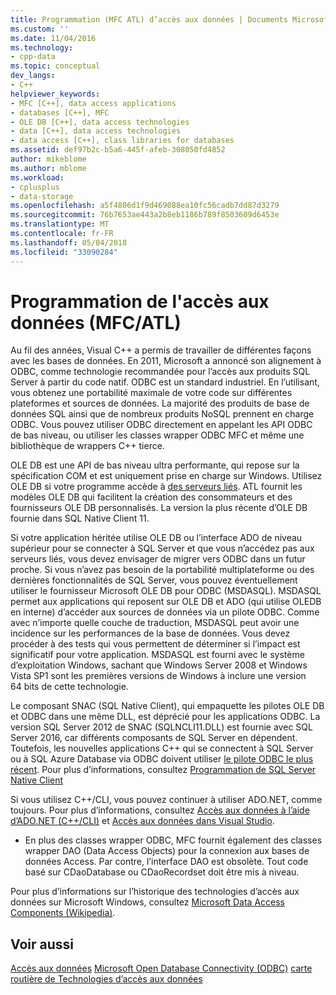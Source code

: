 ```yaml
---
title: Programmation (MFC ATL) d’accès aux données | Documents Microsoft
ms.custom: ''
ms.date: 11/04/2016
ms.technology:
- cpp-data
ms.topic: conceptual
dev_langs:
- C++
helpviewer_keywords:
- MFC [C++], data access applications
- databases [C++], MFC
- OLE DB [C++], data access technologies
- data [C++], data access technologies
- data access [C++], class libraries for databases
ms.assetid: def97b2c-b5a6-445f-afeb-308050fd4852
author: mikeblome
ms.author: mblome
ms.workload:
- cplusplus
- data-storage
ms.openlocfilehash: a5f4806d1f9d469088ea10fc56cadb7dd87d3279
ms.sourcegitcommit: 76b7653ae443a2b8eb1186b789f8503609d6453e
ms.translationtype: MT
ms.contentlocale: fr-FR
ms.lasthandoff: 05/04/2018
ms.locfileid: "33090284"
---
```

# <a name="data-access-programming-mfcatl"></a>Programmation de l'accès aux données (MFC/ATL)
Au fil des années, Visual C++ a permis de travailler de différentes façons avec les bases de données. En 2011, Microsoft a annoncé son alignement à ODBC, comme technologie recommandée pour l’accès aux produits SQL Server à partir du code natif. ODBC est un standard industriel. En l’utilisant, vous obtenez une portabilité maximale de votre code sur différentes plateformes et sources de données. La majorité des produits de base de données SQL ainsi que de nombreux produits NoSQL prennent en charge ODBC. Vous pouvez utiliser ODBC directement en appelant les API ODBC de bas niveau, ou utiliser les classes wrapper ODBC MFC et même une bibliothèque de wrappers C++ tierce. 

OLE DB est une API de bas niveau ultra performante, qui repose sur la spécification COM et est uniquement prise en charge sur Windows. Utilisez OLE DB si votre programme accède à [des serveurs liés](/sql/relational-databases/linked-servers/linked-servers-database-engine). ATL fournit les modèles OLE DB qui facilitent la création des consommateurs et des fournisseurs OLE DB personnalisés. La version la plus récente d’OLE DB fournie dans SQL Native Client 11.  

Si votre application héritée utilise OLE DB ou l’interface ADO de niveau supérieur pour se connecter à SQL Server et que vous n’accédez pas aux serveurs liés, vous devez envisager de migrer vers ODBC dans un futur proche. Si vous n’avez pas besoin de la portabilité multiplateforme ou des dernières fonctionnalités de SQL Server, vous pouvez éventuellement utiliser le fournisseur Microsoft OLE DB pour ODBC (MSDASQL).  MSDASQL permet aux applications qui reposent sur OLE DB et ADO (qui utilise OLEDB en interne) d’accéder aux sources de données via un pilote ODBC. Comme avec n’importe quelle couche de traduction, MSDASQL peut avoir une incidence sur les performances de la base de données. Vous devez procéder à des tests qui vous permettent de déterminer si l’impact est significatif pour votre application. MSDASQL est fourni avec le système d’exploitation Windows, sachant que Windows Server 2008 et Windows Vista SP1 sont les premières versions de Windows à inclure une version 64 bits de cette technologie.

Le composant SNAC (SQL Native Client), qui empaquette les pilotes OLE DB et ODBC dans une même DLL, est déprécié pour les applications ODBC. La version SQL Server 2012 de SNAC (SQLNCLI11.DLL) est fournie avec SQL Server 2016, car différents composants de SQL Server en dépendent. Toutefois, les nouvelles applications C++ qui se connectent à SQL Server ou à SQL Azure Database via ODBC doivent utiliser [le pilote ODBC le plus récent](https://docs.microsoft.com/en-us/sql/connect/odbc/download-odbc-driver-for-sql-server). Pour plus d’informations, consultez [Programmation de SQL Server Native Client](/sql/relational-databases/native-client/sql-server-native-client-programming)

Si vous utilisez C++/CLI, vous pouvez continuer à utiliser ADO.NET, comme toujours. Pour plus d’informations, consultez [Accès aux données à l’aide d’ADO.NET (C++/CLI)](../dotnet/data-access-using-adonet-cpp-cli.md) et [Accès aux données dans Visual Studio](/visualstudio/data-tools/accessing-data-in-visual-studio).  
  
-   En plus des classes wrapper ODBC, MFC fournit également des classes wrapper DAO (Data Access Objects) pour la connexion aux bases de données Access.  Par contre, l’interface DAO est obsolète. Tout code basé sur CDaoDatabase ou CDaoRecordset doit être mis à niveau. 

Pour plus d’informations sur l’historique des technologies d’accès aux données sur Microsoft Windows, consultez [Microsoft Data Access Components (Wikipedia)](https://en.wikipedia.org/wiki/Microsoft_Data_Access_Components).  

## <a name="see-also"></a>Voir aussi  
 [Accès aux données](data-access-in-cpp.md) [Microsoft Open Database Connectivity (ODBC)](https://docs.microsoft.com/sql/odbc/microsoft-open-database-connectivity-odbc) [carte routière de Technologies d’accès aux données](https://msdn.microsoft.com/en-us/library/ms810810.aspx)